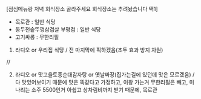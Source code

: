 [점심메뉴랑 저녁 회식장소 골라주세요 회식장소는 추려놨습니다 택1]
- 목로관 : 일반 식당
- 동두천솥뚜껑삼겹살 부평점 : 일반 식당
- 고기싸롱 : 무한리필

1. 라디오 or 우리집 식당 / 전 마지막에 픽하겠음(초두 효과 방지 차원)

//

2. 라디오 or 맛고을토종순대감자탕 or 옛날짜장(집가는길에 있던데 맛은 모르겠음) / 다 맛있어보이기 때문에 맛은 똑같다고 가정하고, 이왕 가는거 무한리필은 빼고, 미나리는 소주 5500인거 아쉽고 상차림비까지 받기 때문에, 목로관